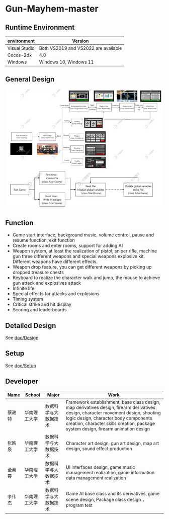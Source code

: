# Gun-Mayhem-master
## Runtime Environment
|environment|Version|
|---|---|
|Visual Studio |Both VS2019 and VS2022 are available|
|Cocos-2dx|4.0|
|Windows|Windows 10, Windows 11|
## General Design
![General Design](./README_image/3.2.png)

## Function
* Game start interface, background music, volume control, pause and resume function, exit
  function
* Create rooms and enter rooms, support for adding AI
* Weapon system, at least the realization of pistol, sniper rifle, machine gun three different
  weapons and special weapons explosive kit. Different weapons have different effects.
* Weapon drop feature, you can get different weapons by picking up dropped treasure chests
* Keyboard to realize the character walk and jump, the mouse to achieve gun attack and explosives
  attack
* Infinite life
* Special effects for attacks and explosions
* Timing system
* Critical strike and hit display
* Scoring and leaderboards

## Detailed Design

See [doc/Design](https://github.com/Randonee1/Advanced-Language-Programming/blob/main/doc/Design.md)

## Setup

See [doc/Setup](https://github.com/Randonee1/Advanced-Language-Programming/blob/main/doc/Setup.md)

## Developer

|Name|School|Major|Work|
|---|---|---|---|
|蔡政特|华南理工大学|数据科学与大数据技术|Framework establishment, base class design, map derivatives design, firearm derivatives design, character movement design, shooting logic design, character body components creation, character skills creation, package system design, firearm animation design|
|张皓泉|华南理工大学|数据科学与大数据技术|Character art design, gun art design, map art design, sound effect production|
|全秦霄|华南理工大学|数据科学与大数据技术|UI interfaces design, game music management realization, game information data management realization|
|李伟杰|华南理工大学|数据科学与大数据技术|Game AI base class and its derivatives, game scene design, Package class design ， program test|